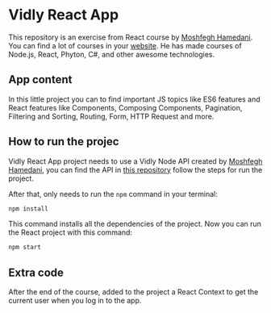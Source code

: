 # Vidly React App
This repository is an exercise from React course by [Moshfegh Hamedani](https://twitter.com/moshhamedani). You can find a lot of courses in your [website](https://codewithmosh.com/). He has made courses of Node.js, React, Phyton, C#, and other awesome technologies.

## App content
In this little project you can to find important JS topics like ES6 features and React features like Components, Composing Components, Pagination, Filtering and Sorting, Routing, Form, HTTP Request and more.

## How to run the projec
Vidly React App project needs to use a Vidly Node API created by [Moshfegh Hamedani](https://twitter.com/moshhamedani), you can find the API in [this repository](https://github.com/mosh-hamedani/vidly-api-node) follow the steps for run the project.

After that, only needs to run the `npm` command in your terminal:

```bash
npm install
```

This command installs all the dependencies of the project. Now you can run the React project with this command:

```bash
npm start
```

## Extra code
After the end of the course, added to the project a React Context to get the current user when you log in to the app.
